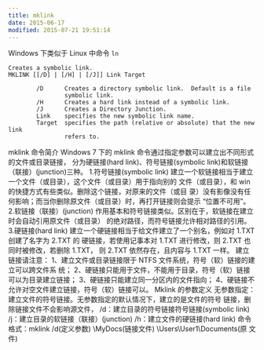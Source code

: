 ```yaml
---
title: mklink
date: 2015-06-17
modified: 2015-07-21 19:51:14
---
```


Windows 下类似于 Linux 中命令 `ln`

    Creates a symbolic link.
    MKLINK [[/D] | [/H] | [/J]] Link Target
    
            /D      Creates a directory symbolic link.  Default is a file
                    symbolic link.
            /H      Creates a hard link instead of a symbolic link.
            /J      Creates a Directory Junction.
            Link    specifies the new symbolic link name.
            Target  specifies the path (relative or absolute) that the new link
                    refers to.

mklink 命令简介
Windows 7 下的 mklink 命令通过指定参数可以建立出不同形式的文件或目录链接，
分为硬链接(hard link)、符号链接(symbolic link)和软链接（联接）(junction)三种。
1.符号链接(symbolic link)
建立一个软链接相当于建立一个文件（或目录），这个文件（或目录）用于指向别的
文件（或目录），和 win 的快捷方式有些类似。删除这个链接，对原来的文件（或目
录）没有影像没有任何影响；而当你删除原文件（或目录）时，再打开链接则会提示
“位置不可用”。
2.软链接（联接）(junction)
作用基本和符号链接类似。区别在于，软链接在建立时会自动引用原文件（或目录）
的绝对路径，而符号链接允许相对路径的引用。
3.硬链接(hard link)
建立一个硬链接相当于给文件建立了一个别名，例如对 1.TXT 创建了名字为 2.TXT 的
硬链接，若使用记事本对 1.TXT 进行修改，则 2.TXT 也同时被修改，若删除 1.TXT，
则 2.TXT 依然存在，且内容与 1.TXT 一样。
建立链接请注意：
1、建立文件或目录链接限于 NTFS 文件系统，符号（软）链接的建立可以跨文件系
统；
2、硬链接只能用于文件，不能用于目录，符号（软）链接可以为目录建立链接；
3、硬链接只能建立同一分区内的文件指向；
4、硬链接不允许对空文件建立链接，符号（软）链接可以。
Mklink 的参数定义
无参数指定：建立文件的符号链接。无参数指定的默认情况下，建立的是文件的符号
链接，删除链接文件不会影响源文件，
/d：建立目录的符号链接符号链接(symbolic link)
/j：建立目录的软链接（联接）(junction)
/h：建立文件的硬链接(hard link)
命令格式：mklink /d(定义参数) \MyDocs(链接文件) \Users\User1\Documents(原
文件)
